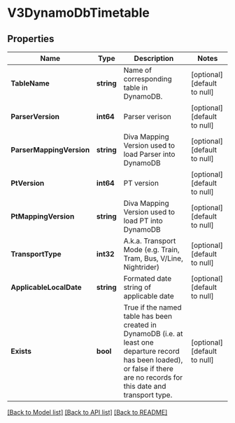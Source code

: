 # V3DynamoDbTimetable

## Properties
Name | Type | Description | Notes
------------ | ------------- | ------------- | -------------
**TableName** | **string** | Name of corresponding table in DynamoDB. | [optional] [default to null]
**ParserVersion** | **int64** | Parser verison | [optional] [default to null]
**ParserMappingVersion** | **string** | Diva Mapping Version used to load Parser into DynamoDB | [optional] [default to null]
**PtVersion** | **int64** | PT version | [optional] [default to null]
**PtMappingVersion** | **string** | Diva Mapping Version used to load PT into DynamoDB | [optional] [default to null]
**TransportType** | **int32** | A.k.a. Transport Mode (e.g. Train, Tram, Bus, V/Line, Nightrider) | [optional] [default to null]
**ApplicableLocalDate** | **string** | Formated date string of applicable date | [optional] [default to null]
**Exists** | **bool** | True if the named table has been created in DynamoDB (i.e. at least one departure record has been loaded),  or false if there are no records for this date and transport type. | [optional] [default to null]

[[Back to Model list]](../README.md#documentation-for-models) [[Back to API list]](../README.md#documentation-for-api-endpoints) [[Back to README]](../README.md)

